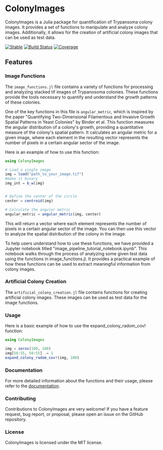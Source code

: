 # ColonyImages

ColonyImages is a Julia package for quantification of Trypansoma colony images. It provides a set of functions to manipulate and analyze colony images. Additionally, it allows for the creation of artificial colony images that can be used as test data.

[![Stable](https://img.shields.io/badge/docs-stable-blue.svg)](https://andreaskuhn-ak.github.io/ColonyImages.jl/)
[![Build Status](https://github.com/AndreasKuhn-ak/ColonyImages.jl/actions/workflows/CI.yml/badge.svg?branch=master)](https://github.com/AndreasKuhn-ak/ColonyImages.jl/actions/workflows/CI.yml?query=branch%3Amaster)
[![Coverage](https://codecov.io/gh/AndreasKuhn-ak/ColonyImages.jl/branch/master/graph/badge.svg)](https://codecov.io/gh/AndreasKuhn-ak/ColonyImages.jl)

## Features

### Image Functions

The `image_functions.jl` file contains a variety of functions for processing and analyzing stacked tif images of Trypanosoma colonies. These functions provide the tools necessary to quantify and understand the growth patterns of these colonies.

One of the key functions in this file is `angular_metric`, which is inspired by the paper "Quantifying Two-Dimensional Filamentous and Invasive Growth Spatial Patterns in Yeast Colonies" by Binder et al. This function measures the angular distribution of a colony's growth, providing a quantitative measure of the colony's spatial pattern. It calculates an angular metric for a given image, where each element in the resulting vector represents the number of pixels in a certain angular sector of the image.

Here is an example of how to use this function:

```julia
using ColonyImages

# Load a single image
img = load("path_to_your_image.tif")
#make it binary
img_int = b_w(img)


# Define the center of the circle
center = centroid(img)

# Calculate the angular metric
angular_metric = angular_metric(img, center)
```

This will return a vector where each element represents the number of pixels in a certain angular sector of the image. You can then use this vector to analyze the spatial distribution of the colony in the image.

To help users understand how to use these functions, we have provided a Jupyter notebook titled "image_pipeline_tutorial_notebook.ipynb". This notebook walks through the process of analyzing some given test data using the functions in image_functions.jl. It provides a practical example of how these functions can be used to extract meaningful information from colony images. 

### Artificial Colony Creation

The `artificial_colony_creation.jl` file contains functions for creating artificial colony images. These images can be used as test data for the image functions.

### Usage
Here is a basic example of how to use the expand_colony_radom_cov! function:

```julia
using ColonyImages

img = zeros(100, 100)
img[50:55, 50:55] .= 1
expand_colony_radom_cov!(img, 100)
```
### Documentation
For more detailed information about the functions and their usage, please refer to the [documentation](https://andreaskuhn-ak.github.io/ColonyImages.jl/).

### Contributing
Contributions to ColonyImages are very welcome! If you have a feature request, bug report, or proposal, please open an issue on the GitHub repository.

### License
ColonyImages is licensed under the MIT license.